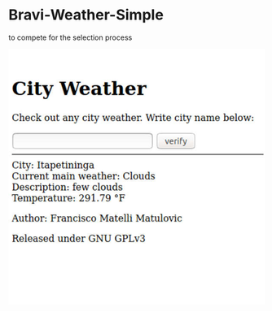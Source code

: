 # Bravi-Weather-Simple
to compete for the selection process

![bravi-weather-code-challenge-php-2017](bravi-city-weather.jpg)